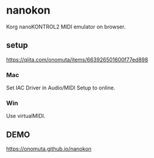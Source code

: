 # nanokon
Korg nanoKONTROL2 MIDI emulator on browser.


## setup
https://qiita.com/onomuta/items/663926501600f77ed898
### Mac
Set IAC Driver in Audio/MIDI Setup to online.

### Win
Use virtualMIDI.

## DEMO
https://onomuta.github.io/nanokon
